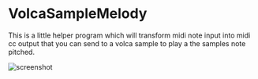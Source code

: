 # VolcaSampleMelody

This is a little helper program which will transform midi note input into midi cc output that you can send to a volca sample to play a the samples note pitched.

![screenshot](https://cloud.githubusercontent.com/assets/692826/19780676/54da6df8-9c86-11e6-9315-bb0fa7f05232.png "Logo Title Text 1")
